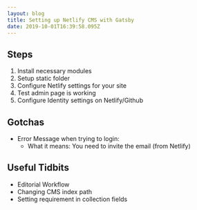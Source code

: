 ```yaml
---
layout: blog
title: Setting up Netlify CMS with Gatsby
date: 2019-10-01T16:39:58.095Z
---
```

## Steps

1. Install necessary modules
2. Setup static folder
3. Configure Netlify settings for your site
4. Test admin page is working
5. Configure Identity settings on Netlify/Github


## Gotchas
- Error Message when trying to login:
  - What it means: You need to invite the email (from Netlify)

## Useful Tidbits
- Editorial Workflow
- Changing CMS index path
- Setting requirement in collection fields
